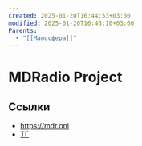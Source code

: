 ```yaml
---
created: 2025-01-20T16:44:53+03:00
modified: 2025-01-20T16:46:10+03:00
Parents:
  - "[[Маносфера]]"
---
```


# MDRadio Project

## Ссылки

 - https://mdr.onl
 - [ТГ](https://t.me/mdradio_project)
